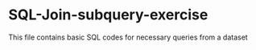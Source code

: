 # SQL-Join-subquery-exercise
This file contains basic SQL codes for necessary queries from a dataset
